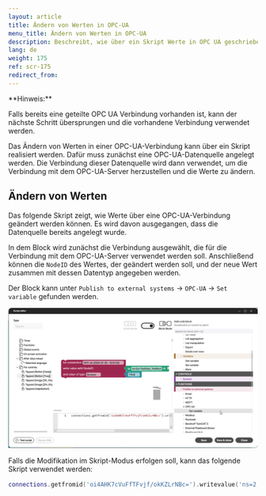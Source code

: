 ```yaml
---
layout: article
title: Ändern von Werten in OPC-UA
menu_title: Ändern von Werten in OPC-UA
description: Beschreibt, wie über ein Skript Werte in OPC UA geschrieben werden können.
lang: de
weight: 175
ref: scr-175    
redirect_from:
---
```


<div class="box-tip" markdown="1">
**Hinweis:**

Falls bereits eine geteilte OPC UA Verbindung vorhanden ist, kann der nächste Schritt übersprungen und die vorhandene Verbindung verwendet werden.
</div>

Das Ändern von Werten in einer OPC-UA-Verbindung kann über ein Skript realisiert werden. Dafür muss zunächst eine OPC-UA-Datenquelle angelegt werden. Die Verbindung dieser Datenquelle wird dann verwendet, um die Verbindung mit dem OPC-UA-Server herzustellen und die Werte zu ändern.

## Ändern von Werten
Das folgende Skript zeigt, wie Werte über eine OPC-UA-Verbindung geändert werden können. Es wird davon ausgegangen, dass die Datenquelle bereits angelegt wurde.

In dem Block wird zunächst die Verbindung ausgewählt, die für die Verbindung mit dem OPC-UA-Server verwendet werden soll. Anschließend können die `NodeID` des Wertes, der geändert werden soll, und der neue Wert zusammen mit dessen Datentyp angegeben werden.

Der Block kann unter `Publish to external systems` -> `OPC-UA` -> `Set variable` gefunden werden.

![Ändern von Werten in OPC-UA](/assets/images/scripting/Scripting_Beispiele/opc-ua/en-script-change-opc-ua-values.png)

Falls die Modifikation im Skript-Modus erfolgen soll, kann das folgende Skript verwendet werden:

```lua
connections.getfromid('oi4AHK7cVuFfTFvjf/okKZLrNBc=').writevalue('ns=2;s=TestData_TestBool', true)
```